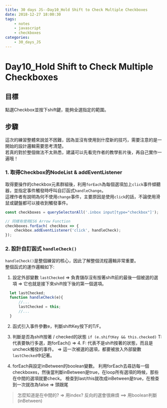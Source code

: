 ```yaml
---
title: 30 days JS--Day10_Hold Shift to Check Multiple Checkboxes
date: 2018-12-27 18:00:30
tags:
    - notes
    - javascript
    - checkboxes
categories:
    - 30_days_JS
---
```

# Day10_Hold Shift to Check Multiple Checkboxes

## 目標

點選Checkbox並按下shift鍵，能夠全選指定的範圍。

## 步驟

這次的練習整體來說並不困難，因為並沒有使用到什麼新的技巧，需要注意的是一開始的設計邏輯需要思考清楚。  
若真的對於整個做法不太熟悉，建議可以先看完作者的教學影片後，再自己實作一遍哦！

### 1. 取得Checkbox的NodeList & addEventListener

取得要操作的checkbox元素群組後，利用``forEach``為每個選項加上``click``事件傾聽器，並指定事件觸發時呼叫自訂函式``handleChange``。  
這裡作者有說明為何不使用``change``事件，主要原因是使用``click``的話，不論使用滑鼠或鍵盤都可以接收到觸發事件。

```javascript
const checkboxes = querySelectorAll('.inbox input[type="checkbox"]');

// 同樣有使用ES6 Arrow Function
checkboxes.forEach( checkbox => {
    checkbox.addEventListener('click', handleCheck);
});
```

### 2. 設計自訂函式 ``handleCheck()``

``handleCheck()``是整個練習的核心，因此了解整個流程邏輯非常重要。  
整個函式的運作邏輯如下:

1. 設定外部變數 ``lastChecked``
  => 負責儲存沒有按著shift前的最後一個被選的選項
  => 它也就是接下來shift按下後的第一個選項。

  ```javascript
    let lastChecked;
    function handleCheck(e){
        //...
        lastChecked = this;
        //...
    }
  ```

2. 函式引入事件參數e，判斷shiftKey按下的T/F。

3. 判斷是否為shift按著 / checked的狀態
  ``if (e.shiftKey && this.checked)``
  T: 代表要執行多選，跑forEach() => 4.
  F: 代表不是shift按著的狀態，而且是uncheck觸發的事件。
  => 這一次被選的選項，都要被放入外部變數``lastChecked``中記著。

4. forEach與設定inBetween的boolean變數。
  利用forEach去尋訪每一個checkboxes，然後當判斷inBetween是true，在loop所有選項的時候，那些在中間的選項就要check。
  檢查到last/this就改成inBetween是true，在檢查到一次就改為false => 頭跟尾
  > 怎麼知道是在中間的? 
  > => 用index? 反向的選會很麻煩 
  > ==> 用boolean判斷 (inBetween)